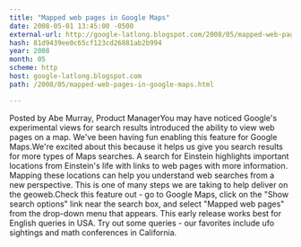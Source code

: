```yaml
---
title: "Mapped web pages in Google Maps"
date: 2008-05-01 13:45:00 -0500
external-url: http://google-latlong.blogspot.com/2008/05/mapped-web-pages-in-google-maps.html
hash: 81d9439ee0c65cf123cd26881ab2b994
year: 2008
month: 05
scheme: http
host: google-latlong.blogspot.com
path: /2008/05/mapped-web-pages-in-google-maps.html

---
```


Posted by Abe Murray, Product ManagerYou may have noticed Google's experimental views for search results introduced the ability to view web pages on a map.  We've been having fun enabling this feature for Google Maps.We're excited about this because it helps us give you search results for more types of Maps searches.  A search for Einstein highlights important locations from Einstein's life with links to web pages with more information.  Mapping these locations can help you understand web searches from a new perspective.  This is one of many steps we are taking to help deliver on the geoweb.Check this feature out - go to Google Maps, click on the "Show search options" link near the search box, and select "Mapped web pages" from the drop-down menu that appears. This early release works best for English queries in USA. Try out some queries - our favorites include ufo sightings and math conferences in California.

